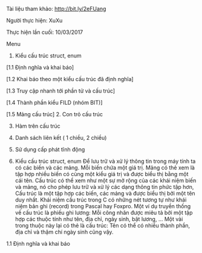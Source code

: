 Tài liệu tham khảo: http://bit.ly/2eFUang

Người thực hiện: XuXu

Thực hiện lần cuối: 10/03/2017

Menu
1. Kiểu cấu trúc struct, enum

[1.1 Định nghĩa và khai báo]

[1.2 Khai báo theo một kiểu cấu trúc đã định nghĩa]

[1.3 Truy cập nhanh tới phần tử và cấu trúc]

[1.4 Thành phần kiểu FILD (nhóm BIT)]

[1.5 Mảng cấu trúc]
2. Con trỏ cấu trúc  

3. Hàm trên cấu trúc

4. Danh sách liên kết ( 1 chiều, 2 chiều)

5. Sử dụng cấp phát tĩnh động

1. Kiểu cấu trúc struct, enum
Để lưu trữ và xử lý thông tin trong máy tính ta có các biến và các mảng. Mỗi biến chứa một giá trị. Mảng có thẻ xem là tập hợp nhiều biến có cùng một kiểu giá trị và được biểu thị bằng một cái tên. Cấu trúc có thể xem như một sự mở rộng của các khái niệm biến và mảng, nó cho phép lưu trữ và xử lý các dạng thông tin phức tập hơn, Cấu trúc là một tập hợp các biến, các mảng và được biểu thị bởi một tên duy nhất. Khái niệm cấu trúc trong C có những nét tương tự như khái niệm bản ghi (record) trong Pascal hay Foxpro. Một ví dụ truyền thống về cấu trúc là phiếu ghi lương: Mỗi công nhân được miêu tả bởi một tập hợp các thuộc tính như tên, địa chỉ, ngày sinh, bật lương, ... Một vài trong thuộc này lại có thẻ là cấu trúc: Tên có thể có nhiều thành phần, địa chỉ và thậm chí ngày sinh cũng vậy.

1.1 Định nghĩa và khai báo
